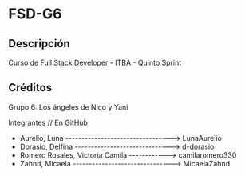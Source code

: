 # FSD-G6

## Descripción
Curso de Full Stack Developer - ITBA - Quinto Sprint

## Créditos

Grupo 6: Los ángeles de Nico y Yani

Integrantes // En GitHub
- Aurelio, Luna ---------------------------------> LunaAurelio
- Dorasio, Delfina ------------------------------> d-dorasio
- Romero Rosales, Victoria Camila ------------> camilaromero330
- Zahnd, Micaela -------------------------------> MicaelaZahnd